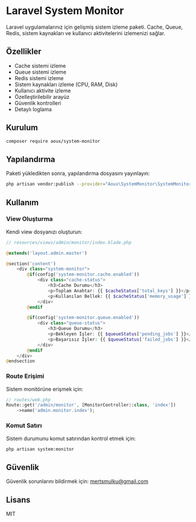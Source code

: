 # Laravel System Monitor

Laravel uygulamalarınız için gelişmiş sistem izleme paketi. Cache, Queue, Redis, sistem kaynakları ve kullanıcı aktivitelerini izlemenizi sağlar.

## Özellikler

- Cache sistemi izleme
- Queue sistemi izleme
- Redis sistemi izleme
- Sistem kaynakları izleme (CPU, RAM, Disk)
- Kullanıcı aktivite izleme
- Özelleştirilebilir arayüz
- Güvenlik kontrolleri
- Detaylı loglama

## Kurulum

```bash
composer require aoux/system-monitor
```

## Yapılandırma

Paketi yükledikten sonra, yapılandırma dosyasını yayınlayın:

```bash
php artisan vendor:publish --provider="Aoux\SystemMonitor\SystemMonitorServiceProvider"
```

## Kullanım

### View Oluşturma

Kendi view dosyanızı oluşturun:

```php
// resources/views/admin/monitor/index.blade.php

@extends('layout.admin.master')

@section('content')
    <div class="system-monitor">
        @if(config('system-monitor.cache.enabled'))
            <div class="cache-status">
                <h3>Cache Durumu</h3>
                <p>Toplam Anahtar: {{ $cacheStatus['total_keys'] }}</p>
                <p>Kullanılan Bellek: {{ $cacheStatus['memory_usage'] }}</p>
            </div>
        @endif

        @if(config('system-monitor.queue.enabled'))
            <div class="queue-status">
                <h3>Queue Durumu</h3>
                <p>Bekleyen İşler: {{ $queueStatus['pending_jobs'] }}</p>
                <p>Başarısız İşler: {{ $queueStatus['failed_jobs'] }}</p>
            </div>
        @endif
    </div>
@endsection
```

### Route Erişimi

Sistem monitörüne erişmek için:

```php
// routes/web.php
Route::get('/admin/monitor', [MonitorController::class, 'index'])
    ->name('admin.monitor.index');
```

### Komut Satırı

Sistem durumunu komut satırından kontrol etmek için:

```bash
php artisan system:monitor
```

## Güvenlik

Güvenlik sorunlarını bildirmek için: mertsmulku@gmail.com

## Lisans

MIT 